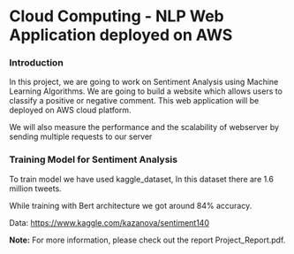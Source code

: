 # Cloud Computing - NLP Web Application deployed on AWS

### Introduction
In this project, we are going to work on Sentiment Analysis using Machine Learning Algorithms.
We are going to build a website which allows users to classify a positive or negative comment. This
web application will be deployed on AWS cloud platform.

We will also measure the performance and the scalability of webserver by
sending multiple requests to our server


### Training Model for Sentiment Analysis

To train model we have used kaggle_dataset, In this dataset there are 1.6 million tweets.

While training with Bert architecture we got around 84% accuracy.

Data: https://www.kaggle.com/kazanova/sentiment140

**Note:** For more information, please check out the report Project_Report.pdf.
